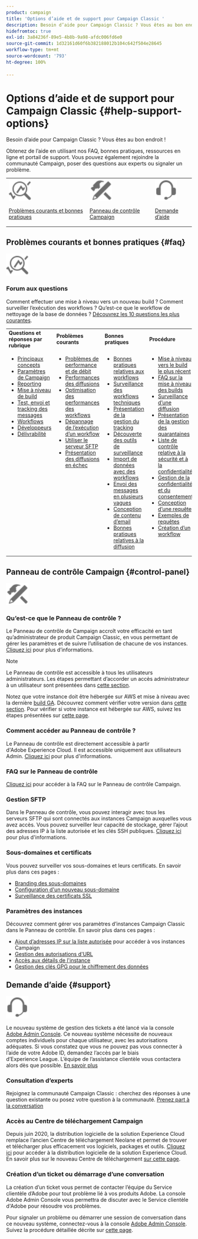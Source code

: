 ```yaml
---
product: campaign
title: 'Options d’aide et de support pour Campaign Classic '
description: Besoin d’aide pour Campaign Classic ? Vous êtes au bon endroit !
hidefromtoc: true
exl-id: 3a84236f-89e5-4b8b-9a98-afdc006fd6e0
source-git-commit: 1d32161d60f6b382188012b104c642f504e28645
workflow-type: tm+mt
source-wordcount: '793'
ht-degree: 100%

---
```


# Options d’aide et de support pour Campaign Classic {#help-support-options}

Besoin d’aide pour Campaign Classic ? Vous êtes au bon endroit !

Obtenez de l’aide en utilisant nos FAQ, bonnes pratiques, ressources en ligne et portail de support. Vous pouvez également rejoindre la communauté Campaign, poser des questions aux experts ou signaler un problème.

<table>
    <tr>
        <td><img src="platform/using/assets/do-not-localize/icon-faq.svg" width="60px"><p><a href="#faq">Problèmes courants et bonnes pratiques</a></p></td>
        <td><img src="platform/using/assets/do-not-localize/icon-control-panel.svg" width="60px"><p><a href="#control-panel">Panneau de contrôle Campaign</a></p></td>
        <td><img src="platform/using/assets/do-not-localize/icon-support.svg" width="60px"><p><a href="#support">Demande d’aide</a></p></td>
    </tr>
</table>

## Problèmes courants et bonnes pratiques {#faq}

<img src="platform/using/assets/do-not-localize/icon-faq.svg" width="60px">

### Forum aux questions

Comment effectuer une mise à niveau vers un nouveau build ? Comment surveiller l’exécution des workflows ? Qu’est-ce que le workflow de nettoyage de la base de données ? [Découvrez les 10 questions les plus courantes](platform/using/common-questions.md).

<table>
    <tr><td><strong>Questions et réponses par rubrique</strong></td><td><strong>Problèmes courants</strong></td><td><strong>Bonnes pratiques</strong></td><td><strong>Procédure</strong></td></tr>
    <tr>
    <td valign="top">
        <ul>
        <li><a href="platform/using/faq-key-concepts.md">Principaux concepts</a></li>
        <li><a href="platform/using/faq-campaign-config.md">Paramètres de Campaign</a></li>
        <li><a href="platform/using/faq-reporting.md">Reporting</a></li>
        <li><a href="platform/using/faq-build-upgrade.md">Mise à niveau de build</a></li>
        <li><a href="platform/using/faq-messages.md">Test, envoi et tracking des messages</a></li>
        <li><a href="platform/using/faq-workflows.md">Workflows</a></li>
        <li><a href="platform/using/faq-developers.md">Développeurs</a></li>
        <li><a href="delivery/using/monitoring-deliverability.md">Délivrabilité</a></li>
        </ul>
    </td>
    <td valign="top">
        <ul>
        <li><a href="production/using/performance-and-throughput-issues.md">Problèmes de performance et de débit</a></li>
        <li><a href="delivery/using/delivery-performances.md">Performances des diffusions</a></li>
        <li><a href="workflow/using/workflow-best-practices.md">Optimisation des performances des workflows</a></li>
        <li><a href="workflow/using/monitoring-workflow-execution.md">Dépannage de l’exécution d’un workflow</a></li>
        <li><a href="platform/using/sftp-server-usage.md">Utiliser le serveur SFTP</a></li>
        <li><a href="delivery/using/understanding-delivery-failures.md">Présentation des diffusions en échec</a></li>
        </ul>
    </td>
   <td valign="top">
        <ul>
        <li><a href="workflow/using/workflow-best-practices.md">Bonnes pratiques relatives aux workflows</a></li>
        <li><a href="workflow/using/monitoring-technical-workflows.md">Surveillance des workflows techniques</a></li>
        <li><a href="delivery/using/about-message-tracking.md">Présentation de la gestion du tracking</a></li>
        <li><a href="production/using/monitoring-guidelines.md">Découverte des outils de surveillance</a></li>
        <li><a href="platform/using/import-export-workflows.md">Import de données avec des workflows</a></li>
        <li><a href="delivery/using/steps-sending-the-delivery.md">Envoi des messages en plusieurs vagues</a></li>
        <li><a href="delivery/using/defining-the-email-content.md">Conception de contenu d’email</a></li>
        <li><a href="delivery/using/delivery-best-practices.md">Bonnes pratiques relatives à la diffusion</a></li>
        </ul>
    </td>
    <td valign="top">
        <ul>
        <li><a href="production/using/build-upgrade.md">Mise à niveau vers le build le plus récent</a></li>
        <li><a href="platform/using/faq-build-upgrade.md">FAQ sur la mise à niveau des builds</a></li>
        <li><a href="delivery/using/about-delivery-monitoring.md">Surveillance d’une diffusion</a></li>
        <li><a href="delivery/using/understanding-quarantine-management.md">Présentation de la gestion des quarantaines</a></li>
        <li><a href="installation/using/get-started-security-privacy.md">Liste de contrôle relative à la sécurité et à la confidentialité</a></li>
        <li><a href="platform/using/privacy-management.md">Gestion de la confidentialité et du consentement</a></li>
        <li><a href="platform/using/steps-to-create-a-query.md">Conception d’une requête</a></li>
        <li><a href="workflow/using/querying-recipient-table.md">Exemples de requêtes</a></li>
        <li><a href="workflow/using/building-a-workflow.md">Création d’un workflow</a></li>
        </ul>
    </td>
    </tr>
</table>

## Panneau de contrôle Campaign {#control-panel}

<img src="platform/using/assets/do-not-localize/icon-control-panel.svg" width="60px">

### Qu’est-ce que le Panneau de contrôle ?

Le Panneau de contrôle de Campaign accroît votre efficacité en tant qu’administrateur de produit Campaign Classic, en vous permettant de gérer les paramètres et de suivre l’utilisation de chacune de vos instances.
[Cliquez ici](https://experienceleague.adobe.com/docs/control-panel/using/discover-control-panel/key-features.html?lang=fr) pour plus d’informations.

>[!NOTE]
>
>Le Panneau de contrôle est accessible à tous les utilisateurs administrateurs. Les étapes permettant d’accorder un accès administrateur à un utilisateur sont présentées dans [cette section](https://experienceleague.adobe.com/docs/control-panel/using/discover-control-panel/managing-permissions.html?lang=fr#discover-control-panel).
>
>Notez que votre instance doit être hébergée sur AWS et mise à niveau avec la dernière [build GA](rn/using/rn-overview.md). Découvrez comment vérifier votre version dans [cette section](platform/using/launching-adobe-campaign.md#getting-your-campaign-version). Pour vérifier si votre instance est hébergée sur AWS, suivez les étapes présentées sur [cette page](https://experienceleague.adobe.com/docs/control-panel/using/faq.html?lang=fr).

### Comment accéder au Panneau de contrôle ?

Le Panneau de contrôle est directement accessible à partir d&#39;Adobe Experience Cloud. Il est accessible uniquement aux utilisateurs Admin. [Cliquez ici](https://experienceleague.adobe.com/docs/control-panel/using/discover-control-panel/accessing-control-panel.html?lang=fr) pour plus d&#39;informations.

### FAQ sur le Panneau de contrôle

[Cliquez ici](https://experienceleague.adobe.com/docs/control-panel/using/faq.html) pour accéder à la FAQ sur le Panneau de contrôle Campaign.

### Gestion SFTP

Dans le Panneau de contrôle, vous pouvez interagir avec tous les serveurs SFTP qui sont connectés aux instances Campaign auxquelles vous avez accès. Vous pouvez surveiller leur capacité de stockage, gérer l’ajout des adresses IP à la liste autorisée et les clés SSH publiques. [Cliquez ici](https://experienceleague.adobe.com/docs/control-panel/using/sftp-management/about-sftp-management.html?lang=fr) pour plus d&#39;informations.

### Sous-domaines et certificats

Vous pouvez surveiller vos sous-domaines et leurs certificats. En savoir plus dans ces pages :
* [Branding des sous-domaines](https://experienceleague.adobe.com/docs/control-panel/using/subdomains-and-certificates/subdomains-branding.html?lang=fr)
* [Configuration d&#39;un nouveau sous-domaine](https://experienceleague.adobe.com/docs/control-panel/using/subdomains-and-certificates/setting-up-new-subdomain.html?lang=fr)
* [Surveillance des certificats SSL](https://experienceleague.adobe.com/docs/control-panel/using/subdomains-and-certificates/monitoring-ssl-certificates.html?lang=fr)

### Paramètres des instances

Découvrez comment gérer vos paramètres d’instances Campaign Classic dans le Panneau de contrôle. En savoir plus dans ces pages :
* [Ajout d’adresses IP sur la liste autorisée](https://experienceleague.adobe.com/docs/control-panel/using/instances-settings/ip-allow-listing-instance-access.html?lang=fr) pour accéder à vos instances Campaign
* [Gestion des autorisations d&#39;URL](https://experienceleague.adobe.com/docs/control-panel/using/instances-settings/url-permissions.html?lang=fr)
* [Accès aux détails de l&#39;instance](https://experienceleague.adobe.com/docs/control-panel/using/instances-settings/instance-details.html?lang=fr)
* [Gestion des clés GPG pour le chiffrement des données](https://experienceleague.adobe.com/docs/control-panel/using/instances-settings/gpg-keys-management.html?lang=fr)

## Demande d’aide {#support}

<img src="platform/using/assets/do-not-localize/icon-support.svg" width="60px">

Le nouveau système de gestion des tickets a été lancé via la console [Adobe Admin Console](https://adminconsole.adobe.com/overview). Ce nouveau système nécessite de nouveaux comptes individuels pour chaque utilisateur, avec les autorisations adéquates. Si vous constatez que vous ne pouvez pas vous connecter à l’aide de votre Adobe ID, demandez l’accès par le biais d’Experience League. L’équipe de l’assistance clientèle vous contactera alors dès que possible. [En savoir plus](https://helpx.adobe.com/fr/enterprise/using/support-for-experience-cloud.html)

### Consultation d’experts

Rejoignez la communauté Campaign Classic : cherchez des réponses à une question existante ou posez votre question à la communauté. [Prenez part à la conversation](https://experienceleaguecommunities.adobe.com/t5/adobe-campaign-classic/ct-p/adobe-campaign-classic-community?profile.language=fr)

### Accès au Centre de téléchargement Campaign

Depuis juin 2020, la distribution logicielle de la solution Experience Cloud remplace l’ancien Centre de téléchargement Neolane et permet de trouver et télécharger plus efficacement vos logiciels, packages et outils. [Cliquez ici](https://experience.adobe.com/#/downloads/content/software-distribution/en/campaign.html) pour accéder à la distribution logicielle de la solution Experience Cloud.
En savoir plus sur le nouveau Centre de téléchargement [sur cette page](https://experienceleague.adobe.com/docs/experience-cloud/software-distribution/home.html?lang=fr).

### Création d’un ticket ou démarrage d’une conversation

La création d’un ticket vous permet de contacter l’équipe du Service clientèle d’Adobe pour tout problème lié à vos produits Adobe. La console Adobe Admin Console vous permettra de discuter avec le Service clientèle d&#39;Adobe pour résoudre vos problèmes.

Pour signaler un problème ou démarrer une session de conversation dans ce nouveau système, connectez-vous à la console [Adobe Admin Console](https://adminconsole.adobe.com/overview). Suivez la procédure détaillée décrite sur [cette page](https://helpx.adobe.com/enterprise/using/support-for-experience-cloud.html).
